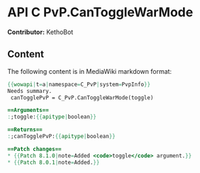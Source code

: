 # API C PvP.CanToggleWarMode

**Contributor:** KethoBot

## Content

The following content is in MediaWiki markdown format:

```mediawiki
{{wowapi|t=a|namespace=C_PvP|system=PvpInfo}}
Needs summary.
 canTogglePvP = C_PvP.CanToggleWarMode(toggle)

==Arguments==
:;toggle:{{apitype|boolean}}

==Returns==
:;canTogglePvP:{{apitype|boolean}}

==Patch changes==
* {{Patch 8.1.0|note=Added <code>toggle</code> argument.}}
* {{Patch 8.0.1|note=Added.}}
```